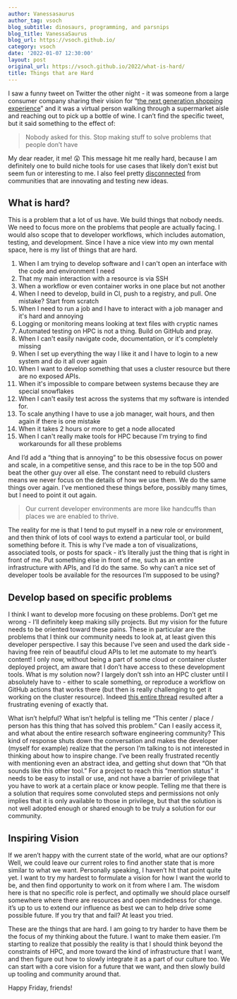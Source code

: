```yaml
---
author: Vanessasaurus
author_tag: vsoch
blog_subtitle: dinosaurs, programming, and parsnips
blog_title: VanessaSaurus
blog_url: https://vsoch.github.io/
category: vsoch
date: '2022-01-07 12:30:00'
layout: post
original_url: https://vsoch.github.io/2022/what-is-hard/
title: Things that are Hard
---
```


<p>I saw a funny tweet on Twitter the other night - it was someone from a large consumer company sharing
their vision for “<a href="https://hypebeast.com/2022/1/walmart-2017-mutual-mobile-metaverse-shopping-video-resurfaces" target="_blank">the next generation shopping experience</a>” and it was a virtual person walking through a supermarket aisle and reaching out to pick up a bottle of wine.
I can’t find the specific tweet, but it said something to the effect of:</p>

<blockquote>
  <p>Nobody asked for this. Stop making stuff to solve problems that people don’t have</p>
</blockquote>

<p>My dear reader, it me! 😲️ This message hit me really hard, because I am definitely one to build niche tools for use cases that likely don’t exist but seem fun or interesting to me. I also feel pretty <a href="https://twitter.com/vsoch/status/1478913234136494081" target="_blank">disconnected</a> from communities that are innovating and testing new ideas.</p>

<h2 id="what-is-hard">What is hard?</h2>

<p>This is a problem that a lot of us have. We build things that nobody needs. We need to focus more on the problems that people are actually facing. I would also scope that to developer workflows, which includes automation, testing, and development. Since I have a nice view into my own mental space, here is my list of things that are hard.</p>

<ol class="custom-counter">
  <li>When I am trying to develop software and I can't open an interface with the code and environment I need</li>
  <li>That my main interaction with a resource is via SSH</li>
  <li>When a workflow or even container works in one place but not another</li>
  <li>When I need to develop, build in CI, push to a registry, and pull. One mistake? Start from scratch</li>
  <li>When I need to run a job and I have to interact with a job manager and it's hard and annoying</li>
  <li>Logging or monitoring means looking at text files with cryptic names</li>
  <li>Automated testing on HPC is not a thing. Build on GitHub and pray.</li>
  <li>When I can't easily navigate code, documentation, or it's completely missing</li>
  <li>When I set up everything the way I like it and I have to login to a new system and do it all over again</li>
  <li>When I want to develop something that uses a cluster resource but there are no exposed APIs.</li>
  <li>When it's impossible to compare between systems because they are special snowflakes</li>
  <li>When I can't easily test across the systems that my software is intended for.</li>
  <li>To scale anything I have to use a job manager, wait hours, and then again if there is one mistake</li>
  <li>When it takes 2 hours or more to get a node allocated</li>
  <li>When I can't really make tools for HPC because I'm trying to find workarounds for all these problems</li>
</ol>

<p>And I’d add a “thing that is annoying” to be this obsessive focus on power and scale, in a competitive sense, and this race
to be in the top 500 and beat the other guy over all else. The constant need to rebuild clusters means we never
focus on the details of how we use them. We do the same things over again. I’ve mentioned these things before, possibly many times, but I need to point it out again.</p>

<blockquote>
  <p>Our current developer environments are more like handcuffs than places we are enabled to thrive.</p>
</blockquote>

<p>The reality for me is that I tend to put myself in a new role or environment, and then think of lots of cool ways to extend a particular tool, or build something before it. This is why I’ve made a ton of visualizations, associated tools, or posts for spack - it’s literally just the thing that is right in front of me. Put something else in front of me, such as an entire infrastructure with APIs, and I’d do the same. So why can’t a nice set of developer tools be available for the resources I’m supposed to be using?</p>

<h2 id="develop-based-on-specific-problems">Develop based on specific problems</h2>

<p>I think I want to develop more focusing on these problems. Don’t get me wrong - I’ll definitely keep making silly projects. But my vision for the future needs to be oriented toward these pains. These in particular are the problems that I think our community needs to look at, at least given this developer perspective.
I say this because I’ve seen and used the dark side - having free rein of beautiful cloud APIs to let me automate to my heart’s content! 
I only now, without being a part of some cloud or container cluster deployed project, am aware that I don’t have access to these development tools.
 What is my solution now? I largely don’t ssh into an HPC cluster until I absolutely have to - either to scale something, or reproduce a workflow on GitHub actions that works there (but then is really challenging to get it working on the cluster resource). Indeed <a href="https://twitter.com/vsoch/status/1461908217223528448" target="_blank">this entire thread</a> resulted after a frustrating evening of exactly that.</p>

<p>What isn’t helpful? What isn’t helpful is telling me “This center / place / person has this thing that has solved this problem.” Can I easily access it, and what about the entire research software engineering community? This kind of response shuts down the conversation 
and makes the developer (myself for example) realize that the person I’m talking to is not interested in thinking about how to inspire change.
I’ve been really frustrated recently with mentioning even an abstract idea, and getting shut down that “Oh that sounds like this other tool.”
For a project to reach this “mention status” it needs to be easy to install or use, and not have a barrier of privilege that you have to work at a certain place or know people. Telling me that there is a solution that requires some convoluted steps and permissions not only implies that it is only available to those in privilege, but that the solution is not well adopted enough or shared enough to be truly a solution for our community.</p>

<h2 id="inspiring-vision">Inspiring Vision</h2>

<p>If we aren’t happy with the current state of the world, what are our options? Well, we could leave our current roles to find another state that is more similar to what we want. Personally speaking, I haven’t hit that point quite yet. I want to try my hardest to formulate a vision for how I want the world to be, and then find opportunity to work on it from where I am. The wisdom here is that no specific role is perfect, and optimally we should place ourself somewhere where there are resources and open mindedness for change. it’s up to us to extend our influence as best we can to help drive some possible future. If you try that and fail? At least you tried.</p>

<p>These are the things that are hard. I am going to try harder to have them be the focus of my thinking about the future. I want to make them easier. I’m starting to realize that possibly the reality is that I should think beyond the constraints of HPC, and more toward the kind of infrastructure that I want, and then
figure out how to slowly integrate it as a part of our culture too. We can start with a core vision for a future that we want, and then
slowly build up tooling and community around that.</p>

<p>Happy Friday, friends!</p>